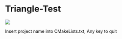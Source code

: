 # Triangle-Test
![](https://i.imgur.com/tmFLWRZ.png)

Insert project name into CMakeLists.txt, 
Any key to quit
